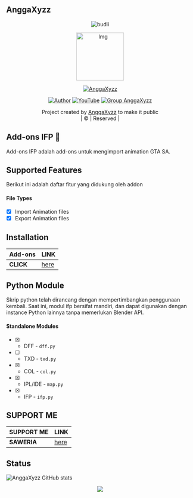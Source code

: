 ## AnggaXyzz
<p align="center">

  <img src="http://readme-typing-svg.herokuapp.com?color=%230B80F7&center=true&vCenter=true&multiline=false&lines=WELCOME;My+name+is+AnggaXyzz;IKUTIN-SOSIALMEDIA+SAYA!!;JANGAN+LUPA+JOIN+GROUP%2C++Bwang+%3A);jangan+lupa+kasih+start+!" alt="budii">

</p>
<div align="center">
  <p align="center">
<img src="https://telegra.ph/file/c8344d6e7deb145cbda20.jpg" alt="Img" width="128" height="128"/>
</p>
 <p align="center">
<a href="#"><img title="AnggaXyzz" src="https://img.shields.io/badge/AnggaXyzz-red?colorA=%23ff0000&colorB=%23017e40&style=for-the-badge"></a>
</p>
  <p align="center">
<a href="https://wa.me/62895411940970"><img title="Author" src="https://img.shields.io/badge/Author-AnggaXyzz/JulieMwol?color=blue&style=for-the-badge&logo=whatsapp"></a>
<a href="https://www.youtube.com/@teambetesa"><img title="YouTube" src="https://img.shields.io/badge/YouTube-AnggaXyzz/JulieMwol?color=blue&style=for-the-badge&logo=Youtube"></a>
<a href="https://chat.whatsapp.com/LRKD0yh1sMg4vrbb5JVFhH"><img title="Group AnggaXyzz" src="https://img.shields.io/badge/Group-AnggaBotz-MD/JulieMwol?color=blue&style=for-the-badge&logo=WhatsApp"></a>
</p>
</div>
<p align="center">
Project created by <a href="https://github.com/AnggaXyzZ">AnggaXyzz</a> to make it public
    <br>
       | © |
        Reserved |
    <br> 
</p>

## Add-ons IFP 👻

Add-ons IFP adalah add-ons untuk mengimport animation GTA SA.

## Supported Features

Berikut ini adalah daftar fitur yang didukung oleh addon

#### File Types

- [x] Import Animation files
- [x] Export Animation files

## Installation

| Add-ons | LINK |
|--------|--------|
| **CLICK** |[here](https://github.com/AnggaXyzZ/Add-ons-IFP.git) |

## Python Module

Skrip python telah dirancang dengan mempertimbangkan penggunaan kembali. Saat ini, modul ifp bersifat mandiri, dan dapat digunakan dengan instance Python lainnya tanpa memerlukan Blender API.

#### Standalone Modules

* [X] - DFF - `dff.py`
* [ ] - TXD - `txd.py`
* [X] - COL - `col.py`
* [X] - IPL/IDE - `map.py`
* [x] - IFP - `ifp.py`

## SUPPORT ME

| SUPPORT ME | LINK |
|------------|------|
| **SAWERIA** |[here](https://saweria.co/AnggaXyzz) |

## Status

![AnggaXyzz GitHub stats](https://github-readme-stats.vercel.app/api?username=AnggaXyzz&show_icons=true&theme=radical)

<p align="center"><a href="https://github.com/AnggaXyzZ"><img src="https://github-readme-stats.vercel.app/api/top-langs/?username=AnggaXyzz&theme=radical&layout=compact"></a></p>
